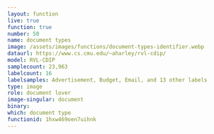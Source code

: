 ```yaml
---
layout: function
live: true
function: true
number: 50
name: document types
image: /assets/images/functions/document-types-identifier.webp
dataurl: https://www.cs.cmu.edu/~aharley/rvl-cdip/
model: RVL-CDIP
samplecount: 23,963
labelcount: 16
labelsamples: Advertisement, Budget, Email, and 13 other labels
type: image
role: document lover
image-singular: document
binary: 
which: document type
functionid: 1hxw469oen7uihnk
---
```

